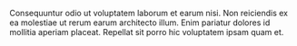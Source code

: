 Consequuntur odio ut voluptatem laborum et earum nisi. Non reiciendis ex ea molestiae ut rerum earum architecto illum. Enim pariatur dolores id mollitia aperiam placeat. Repellat sit porro hic voluptatem ipsam quam et.